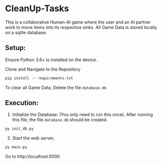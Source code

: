 # CleanUp-Tasks

This is a collaborative Human-AI game where the user and an AI partner work to move items into its respective sinks. 
All Game Data is stored locally on a sqlite database. 


## Setup:

Ensure Python 3.6+ is installed on the device. 

Clone and Navigate to the Repository

```bash
pip install -r requirements.txt
```

To clear all Game Data, Delete the file ```database.db```



## Execution: 
1. Initialize the Database: (You only need to run this once). After running this file, the file ```database.db``` should be created. 
```bash 
py init_db.py
```
 

2. Start the web server, 
```bash 
py main.py
```

Go to http://localhost:5000
